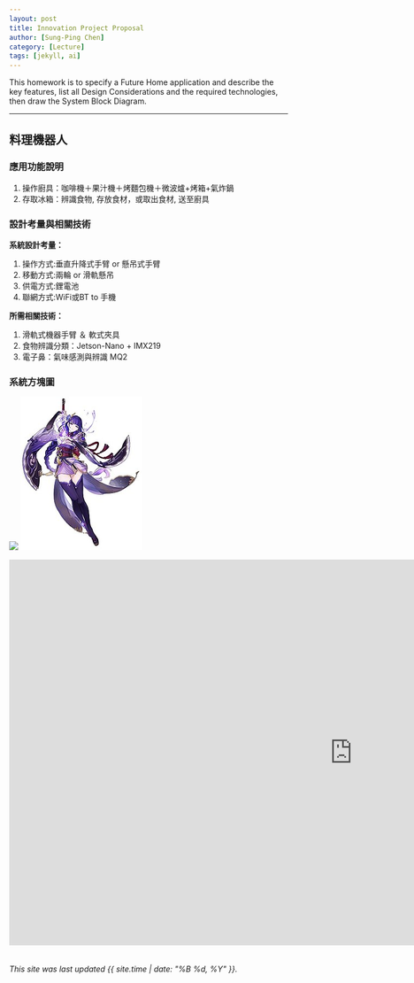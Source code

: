 ```yaml
---
layout: post
title: Innovation Project Proposal
author: [Sung-Ping Chen]
category: [Lecture]
tags: [jekyll, ai]
---
```


This homework is to specify a Future Home application and describe the key features, list all Design Considerations and the required technologies, then draw the System Block Diagram.

---
## 料理機器人
### 應用功能說明
1. 操作廚具：咖啡機＋果汁機＋烤麵包機＋微波爐+烤箱+氣炸鍋
2. 存取冰箱：辨識食物, 存放食材，或取出食材, 送至廚具

### 設計考量與相關技術
**系統設計考量：**<br>
1. 操作方式:垂直升降式手臂 or 懸吊式手臂
2. 移動方式:兩輪 or 滑軌懸吊
3. 供電方式:鋰電池
4. 聯網方式:WiFi或BT to 手機

**所需相關技術：**
1. 滑軌式機器手臂 ＆ 軟式夾具
2. 食物辨識分類：Jetson-Nano + IMX219
3. 電子鼻：氣味感測與辨識 MQ2

### 系統方塊圖
![](https://github.com/rkuo2000/MCU-course/tree/main/_posts)
![](https://github.com/fairpus/MCU-Arduinoproject/blob/main/images/Raiden_Shogun_in_Genshin_Impact.jpg?raw=true)
<iframe width="1239" height="697" src="https://www.youtube.com/embed/glSWHWrqFq0" title="【原神研究室】雷電將軍抽不抽⚡▸兼具輸出作用的充能輔助七神! 大招瞬發高爆發、速切大招不用省✨聖遺物/命座建議/天賦/武器/組隊搭配 ▹璐洛洛◃" frameborder="0" allow="accelerometer; autoplay; clipboard-write; encrypted-media; gyroscope; picture-in-picture; web-share" allowfullscreen></iframe>

<br>
<br>

*This site was last updated {{ site.time | date: "%B %d, %Y" }}.*


